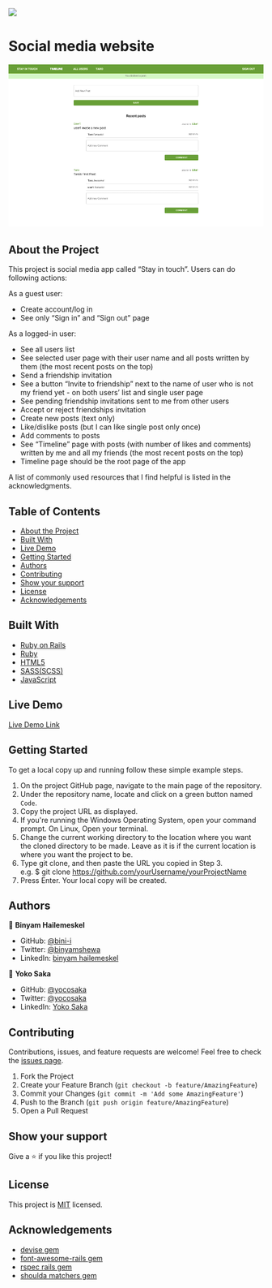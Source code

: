 ![](https://img.shields.io/badge/Microverse-blueviolet)

# Social media website
![Top Page Screenshot](./screenshot.png)

## About the Project

This project is social media app called “Stay in touch”.
Users can do following actions:

As a guest user:
- Create account/log in
- See only “Sign in” and “Sign out” page

As a logged-in user:
- See all users list
- See selected user page with their user name and all posts written by them (the most recent posts on the top)
- Send a friendship invitation
- See a button “Invite to friendship” next to the name of user who is not my friend yet - on both users’ list and single user page
- See pending friendship invitations sent to me from other users
- Accept or reject friendships invitation
- Create new posts (text only)
- Like/dislike posts (but I can like single post only once)
- Add comments to posts
- See “Timeline” page with posts (with number of likes and comments) written by me and all my friends (the most recent posts on the top)
- Timeline page should be the root page of the app

A list of commonly used resources that I find helpful is listed in the acknowledgments.


## Table of Contents

* [About the Project](#about-the-project)
* [Built With](#built-with)
* [Live Demo](#live-demo)
* [Getting Started](#getting-started)
* [Authors](#authors)
* [Contributing](#contributing)
* [Show your support](#show-your-support)
* [License](#license)
* [Acknowledgements](#acknowledgements)

## Built With

* [Ruby on Rails](https://rubyonrails.org/)
* [Ruby](https://www.ruby-lang.org/en/)
* [HTML5](https://en.wikipedia.org/wiki/HTML5)
* [SASS(SCSS)](https://sass-lang.com/)
* [JavaScript](https://en.wikipedia.org/wiki/JavaScript)


## Live Demo

[Live Demo Link](#)


## Getting Started

To get a local copy up and running follow these simple example steps.

1. On the project GitHub page, navigate to the main page of the repository.
2. Under the repository name, locate and click on a green button named `Code`. 
3. Copy the project URL as displayed.
4. If you're running the Windows Operating System, open your command prompt. On Linux, Open your terminal. 
5. Change the current working directory to the location where you want the cloned directory to be made. Leave as it is if the current location is where you want the project to be. 
6. Type git clone, and then paste the URL you copied in Step 3. <br>
e.g. $ git clone https://github.com/yourUsername/yourProjectName 
7. Press Enter. Your local copy will be created. 


## Authors

👤 **Binyam Hailemeskel**

- GitHub: [@bini-i](https://github.com/bini-i)
- Twitter: [@binyamshewa](https://twitter.com/binyamshewa)
- LinkedIn: [binyam hailemeskel](https://www.linkedin.com/in/bini-i/)


👤 **Yoko Saka**

- GitHub: [@yocosaka](https://github.com/yocosaka)
- Twitter: [@yocosaka](https://twitter.com/yocosaka)
- LinkedIn: [Yoko Saka](https://www.linkedin.com/in/yokosaka)


## Contributing

Contributions, issues, and feature requests are welcome!
Feel free to check the [issues page](../../issues).

1. Fork the Project
2. Create your Feature Branch (`git checkout -b feature/AmazingFeature`)
3. Commit your Changes (`git commit -m 'Add some AmazingFeature'`)
4. Push to the Branch (`git push origin feature/AmazingFeature`)
5. Open a Pull Request


## Show your support

Give a ⭐️ if you like this project!


## License

This project is [MIT](./LICENSE) licensed.


## Acknowledgements
* [devise gem](https://github.com/heartcombo/devise)
* [font-awesome-rails gem](https://github.com/bokmann/font-awesome-rails)
* [rspec rails gem](https://github.com/rspec/rspec-rails)
* [shoulda matchers gem](https://github.com/thoughtbot/shoulda-matchers)
